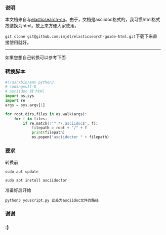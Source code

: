 ### 说明

本文档来自与[elasticsearch-cn](https://github.com/elasticsearch-cn/elasticsearch-definitive-guide)。由于，文档是asciidoc格式的，我习惯html格式故装换为html。放上来方便大家使用。

`git clone git@github.com:imjdl/elasticsearch-guide-html.git`下载下来直接使用就好。

---------------------

如果您想自己转换可以参考下面

### 转换脚本

```python
#!/usr/bin/env python3
# coding=utf-8
# asciidoc 转 html
import os,sys
import re
args = sys.argv[1]

for root,dirs,files in os.walk(args):
    for f in files:
        if re.match(r'^.*\.asciidoc$', f):
            filepath = root + "/" + f
            print(filepath)
            os.popen("asciidoctor " + filepath)
```

### 要求

转换前

`sudo apt update`

`sudo apt install asciidoctor`

准备好后开始

`python3 youscript.py 此处为asciidoc文件的路径`

### 谢谢

### :)
